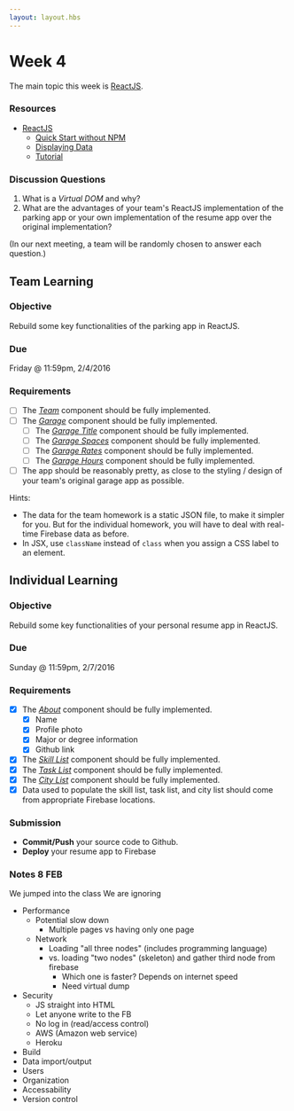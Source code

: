 ```yaml
---
layout: layout.hbs
---
```


# Week 4

The main topic this week is [ReactJS](https://facebook.github.io/react/).

### Resources

* [ReactJS](https://facebook.github.io/react/)
  * [Quick Start without NPM](https://facebook.github.io/react/docs/getting-started.html#quick-start-without-npm)
  * [Displaying Data](https://facebook.github.io/react/docs/displaying-data.html)
  * [Tutorial](https://facebook.github.io/react/docs/tutorial.html)

### Discussion Questions

1. What is a _Virtual DOM_ and why?
2. What are the advantages of your team's ReactJS implementation of the parking
app or your own implementation of the resume app over the original implementation?

(In our next meeting, a team will be randomly chosen to answer each question.)

## Team Learning

### Objective

Rebuild some key functionalities of the parking app in ReactJS.

### Due

Friday @ 11:59pm, 2/4/2016

### Requirements

* [ ] The [_Team_](/apps/parking/react/components/team.js) component should be fully implemented.
* [ ] The [_Garage_](/apps/parking/react/components/garage.js) component should be fully implemented.
  * [ ] The [_Garage Title_](/apps/parking/react/components/garage-title.js) component should be fully implemented.
  * [ ] The [_Garage Spaces_](/apps/parking/react/components/garage-spaces.js) component should be fully implemented.
  * [ ] The [_Garage Rates_](/apps/parking/react/components/garage-rates.js) component should be fully implemented.
  * [ ] The [_Garage Hours_](/apps/parking/react/components/garage-hours.js) component should be fully implemented.
* [ ] The app should be reasonably pretty, as close to the styling / design of your team's original garage app as possible.

Hints:
* The data for the team homework is a static JSON file, to make it simpler for you. But
for the individual homework, you will have to deal with real-time Firebase data
as before.
* In JSX, use `className` instead of `class` when you assign a CSS label to an element.

## Individual Learning

### Objective

Rebuild some key functionalities of your personal resume app in ReactJS.

### Due

Sunday @ 11:59pm, 2/7/2016

### Requirements

* [X] The [_About_](/apps/resume/react/components/about.js) component should be fully implemented.
  * [X] Name
  * [X] Profile photo
  * [X] Major or degree information
  * [X] Github link  
* [X] The [_Skill List_](/apps/resume/react/components/skill-list.js) component should be fully implemented.
* [X] The [_Task List_](/apps/resume/react/components/task-list.js) component should be fully implemented.
* [X] The [_City List_](/apps/resume/react/components/city-list.js) component should be fully implemented.
* [X] Data used to populate the skill list, task list, and city list should come from
appropriate Firebase locations.

### Submission

* __Commit/Push__ your source code to Github.
* __Deploy__ your resume app to Firebase


### Notes 8 FEB
We jumped into the class
We are ignoring
* Performance
  * Potential slow down
    * Multiple pages vs having only one page
  * Network
    * Loading "all three nodes" (includes programming language)
    * vs. loading "two nodes" (skeleton) and gather third node from firebase
      * Which one is faster? Depends on internet speed
      * Need virtual dump
* Security
  * JS straight into HTML
  * Let anyone write to the FB
  * No log in (read/access control)
  * AWS (Amazon web service)
  * Heroku
* Build
* Data import/output
* Users
* Organization
* Accessability
* Version control